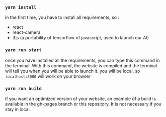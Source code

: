 
### `yarn install`

in the first time, you have to install all requirements, so :
- react
- react-camera
- tfjs (a portability of tensorflow of javascript, used to launch our AI)

### `yarn run start`

once you have installed all the requirements, you can type this command in the terminal.
With this command, the website is compiled and the terminal will tell you when you will be able to launch it. 
you will be local, so `localhost:3000` will work on your browser

### `yarn run build`

if you want an optimized version of your website, an example of a build is available in the gh-pages branch or this 
repository. It is not necessary if you stay in local.

